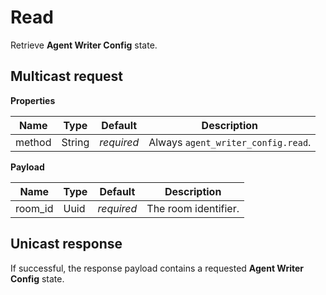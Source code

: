 # Read

Retrieve **Agent Writer Config** state.



## Multicast request

**Properties**

Name             | Type   | Default    | Description
---------------- | ------ | ---------- | ----------------------------------
method           | String | _required_ | Always `agent_writer_config.read`.

**Payload**

Name    | Type | Default    | Description
------- | ---- | ---------- | --------------------
room_id | Uuid | _required_ | The room identifier.



## Unicast response

If successful, the response payload contains a requested **Agent Writer Config** state.
